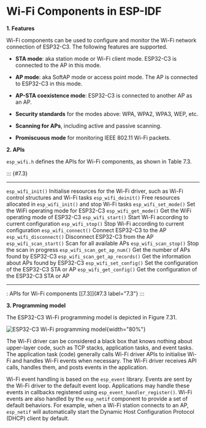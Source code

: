 # Wi-Fi Components in ESP-IDF
**1. Features**

Wi-Fi components can be used to configure and monitor the Wi-Fi network
connection of ESP32-C3. The following features are supported.

-   **STA mode**: aka station mode or Wi-Fi client mode. ESP32-C3 is
    connected to the AP in this mode.

-   **AP mode**: aka SoftAP mode or access point mode. The AP is
    connected to ESP32-C3 in this mode.

-   **AP-STA coexistence mode**: ESP32-C3 is connected to another AP as
    an AP.

-   **Security standards** for the modes above: WPA, WPA2, WPA3, WEP,
    etc.

-   **Scanning for APs**, including active and passive scanning.

-   **Promiscuous mode** for monitoring IEEE 802.11 Wi-Fi packets.

**2. APIs**

`esp_wifi.h` defines the APIs for Wi-Fi components, as shown in Table
7.3.

::: {#7.3}
  ---------------------------------- ---------------------------------------------------------------------------------------------
                                     
                                     
  `esp_wifi_init()`                  Initialise resources for the Wi-Fi driver, such as Wi-Fi control structures and Wi-Fi tasks
  `esp_wifi_deinit()`                Free resources allocated in `esp_wifi_init()` and stop Wi-Fi tasks
  `esp_wifi_set_mode()`              Set the WiFi operating mode for ESP32-C3
  `esp_wifi_get_mode()`              Get the WiFi operating mode of ESP32-C3
  `esp_wifi_start()`                 Start Wi-Fi according to current configuration
  `esp_wifi_stop()`                  Stop Wi-Fi according to current configuration
  `esp_wifi_connect()`               Connect ESP32-C3 to the AP
  `esp_wifi_disconnect()`            Disconnect ESP32-C3 from the AP
  `esp_wifi_scan_start()`            Scan for all available APs
  `esp_wifi_scan_stop()`             Stop the scan in progress
  `esp_wifi_scan_get_ap_num()`       Get the number of APs found by ESP32-C3
  `esp_wifi_scan_get_ap_records()`   Get the information about APs found by ESP32-C3
  `esp_wifi_set_config()`            Set the configuration of the ESP32-C3 STA or AP
  `esp_wifi_get_config()`            Get the configuration of the ESP32-C3 STA or AP
  ---------------------------------- ---------------------------------------------------------------------------------------------

  : APIs for Wi-Fi components [\[7.3\]]{#7.3 label="7.3"}
:::

**3. Programming model**

The ESP32-C3 Wi-Fi programming model is depicted in Figure 7.31.

![ESP32-C3 Wi-Fi programming model](D7Z/7-31){width="80%"}

The Wi-Fi driver can be considered a black box that knows nothing about
upper-layer code, such as TCP stacks, application tasks, and event
tasks. The application task (code) generally calls Wi-Fi driver APIs to
initialise Wi-Fi and handles Wi-Fi events when necessary. The Wi-Fi
driver receives API calls, handles them, and posts events in the
application.

Wi-Fi event handling is based on the `esp_event` library. Events are
sent by the Wi-Fi driver to the default event loop. Applications may
handle these events in callbacks registered using
`esp_event_handler_register()`. Wi-Fi events are also handled by the
`esp_netif` component to provide a set of default behaviors. For
example, when a Wi-Fi station connects to an AP, `esp_netif` will
automatically start the Dynamic Host Configuration Protocol (DHCP)
client by default.